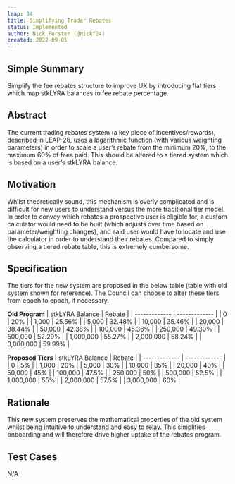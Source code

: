 ```yaml
---
leap: 34
title: Simplifying Trader Rebates
status: Implemented
author: Nick Forster (@nickf24)
created: 2022-09-05
---
```


## Simple Summary 
Simplify the fee rebates structure to improve UX by introducing flat tiers which map stkLYRA balances to fee rebate percentage.

## Abstract
The current trading rebates system (a key piece of incentives/rewards), described in LEAP-26, uses a logarithmic function (with various weighting parameters) in order to scale a user’s rebate from the minimum 20%, to the maximum 60% of fees paid. This should be altered to a tiered system which is based on a user’s stkLYRA balance. 

## Motivation
Whilst theoretically sound, this mechanism is overly complicated and is difficult for new users to understand versus the more traditional tier model. In order to convey which rebates a prospective user is eligible for, a custom calculator would need to be built (which adjusts over time based on parameter/weighting changes), and said user would have to locate and use the calculator in order to understand their rebates. Compared to simply observing a tiered rebate table, this is extremely cumbersome. 


## Specification
The tiers for the new system are proposed in the below table (table with old system shown for reference). The Council can choose to alter these tiers from epoch to epoch, if necessary. 

**Old Program**
| stkLYRA Balance | Rebate |
| ------------- | ------------- |
| 0 | 20% | 
| 1,000 | 25.56% | 
| 5,000 | 32.48% | 
| 10,000 | 35.46% | 
| 20,000 | 38.44% |
| 50,000 | 42.38% | 
| 100,000 | 45.36% | 
| 250,000 | 49.30% | 
| 500,000 | 52.29% | 
| 1,000,000 | 55.27% | 
| 2,000,000 | 58.24% | 
| 3,000,000 | 59.99% | 

**Proposed Tiers**
| stkLYRA Balance | Rebate |
| ------------- | ------------- |
| 0 | 5% | 
| 1,000 | 20% | 
| 5,000 | 30% | 
| 10,000 | 35% | 
| 20,000 | 40% |
| 50,000 | 45% | 
| 100,000 | 47.5% | 
| 250,000 | 50% | 
| 500,000 | 52.5% | 
| 1,000,000 | 55% | 
| 2,000,000 | 57.5% | 
| 3,000,000 | 60% | 

## Rationale
This new system preserves the mathematical properties of the old system whilst being intuitive to understand and easy to relay. This simplifies onboarding and will therefore drive higher uptake of the rebates program. 

## Test Cases
N/A 
